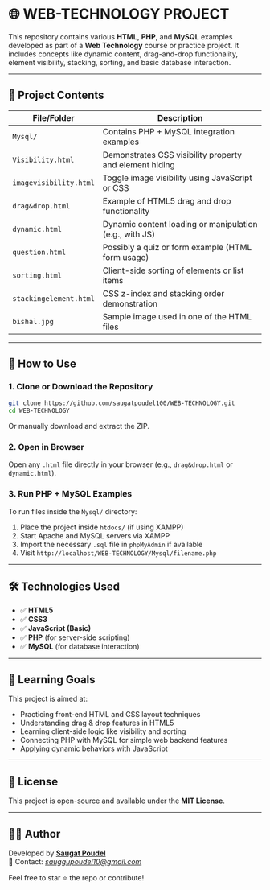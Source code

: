 # 🌐 WEB-TECHNOLOGY PROJECT

This repository contains various **HTML**, **PHP**, and **MySQL** examples developed as part of a **Web Technology** course or practice project. It includes concepts like dynamic content, drag-and-drop functionality, element visibility, stacking, sorting, and basic database interaction.

---

## 📁 Project Contents

| File/Folder             | Description                                                    |
|-------------------------|----------------------------------------------------------------|
| `Mysql/`                | Contains PHP + MySQL integration examples                      |
| `Visibility.html`       | Demonstrates CSS visibility property and element hiding        |
| `imagevisibility.html`  | Toggle image visibility using JavaScript or CSS               |
| `drag&drop.html`        | Example of HTML5 drag and drop functionality                   |
| `dynamic.html`          | Dynamic content loading or manipulation (e.g., with JS)        |
| `question.html`         | Possibly a quiz or form example (HTML form usage)              |
| `sorting.html`          | Client-side sorting of elements or list items                  |
| `stackingelement.html`  | CSS z-index and stacking order demonstration                   |
| `bishal.jpg`            | Sample image used in one of the HTML files                     |

---

## 🚀 How to Use

### 1. Clone or Download the Repository

```bash
git clone https://github.com/saugatpoudel100/WEB-TECHNOLOGY.git
cd WEB-TECHNOLOGY
```

Or manually download and extract the ZIP.

### 2. Open in Browser

Open any `.html` file directly in your browser (e.g., `drag&drop.html` or `dynamic.html`).

### 3. Run PHP + MySQL Examples

To run files inside the `Mysql/` directory:

1. Place the project inside `htdocs/` (if using XAMPP)
2. Start Apache and MySQL servers via XAMPP
3. Import the necessary `.sql` file in `phpMyAdmin` if available
4. Visit `http://localhost/WEB-TECHNOLOGY/Mysql/filename.php`

---

## 🛠️ Technologies Used

- ✅ **HTML5**
- ✅ **CSS3**
- ✅ **JavaScript (Basic)**
- ✅ **PHP** (for server-side scripting)
- ✅ **MySQL** (for database interaction)

---

## 🧠 Learning Goals

This project is aimed at:

- Practicing front-end HTML and CSS layout techniques
- Understanding drag & drop features in HTML5
- Learning client-side logic like visibility and sorting
- Connecting PHP with MySQL for simple web backend features
- Applying dynamic behaviors with JavaScript

---

## 📄 License

This project is open-source and available under the **MIT License**.

---

## 🙋‍♂️ Author

Developed by **[Saugat Poudel](https://github.com/saugatpoudel100)**  
📧 Contact: *sauggupoudel10@gmail.com*

Feel free to star ⭐ the repo or contribute!

